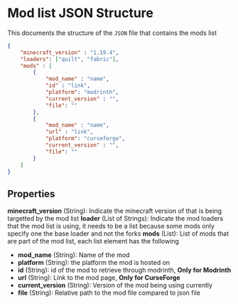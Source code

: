 # Mod list JSON Structure

This documents the structure of the `JSON` file that contains the mods list

```JSON
{
    "minecraft_version" : "1.19.4",
    "loaders": ["quilt", "fabric"],
    "mods" : [
        {
            "mod_name" : "name",
            "id" : "link",
            "platform": "modrinth",
            "current_version" : "",
            "file": ""
        },
        {
            "mod_name" : "name",
            "url" : "link",
            "platform": "curseforge",
            "current_version" : "",
            "file": ""
        }
    ]
}
```

## Properties

**minecraft_version** (String): Indicate the minecraft version of that is being targetted by the mod list
**loader** (List of Strings): Indicate the mod loaders that the mod list is using, it needs to be a list because some mods only specify one the base loader and not the forks
**mods** (List): List of mods that are part of the mod list, each list element has the following
- **mod_name** (String): Name of the mod
- **platform** (String): the platform the mod is hosted on
- **id** (String): id of the mod to retrieve through modrinth, **Only for Modrinth**
- **url** (String): Link to the mod page, **Only for CurseForge**
- **current_version** (String): Version of the mod being using currently
- **file** (String): Relative path to the mod file compared to json file
